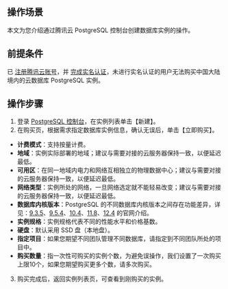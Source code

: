 ## 操作场景
本文为您介绍通过腾讯云 PostgreSQL 控制台创建数据库实例的操作。

## 前提条件
已 [注册腾讯云账号](https://intl.cloud.tencent.com/register)，并 [完成实名认证](https://console.cloud.tencent.com/developer)，未进行实名认证的用户无法购买中国大陆境内的云数据库 PostgreSQL 实例。

## 操作步骤
1. 登录 [PostgreSQL 控制台](https://console.cloud.tencent.com/pgsql)，在实例列表单击【新建】。
2. 在购买页，根据需求指定数据库实例信息，确认无误后，单击【立即购买】。
 - **计费模式**：支持按量计费。
 - **地域**：实例实际部署的地域；建议与需要对接的云服务器保持一致，以便延迟最低。
 - **可用区**：在同一地域内电力和网络互相独立的物理数据中心；建议与需要对接的云服务器保持一致，以便延迟最低。
 - **网络类型**：实例所处的网络，一旦网络选定就不能轻易改变；建议与需要对接的云服务器保持一致，以便延迟最低。
 - **数据库内核版本**：PostgreSQL 的不同数据库内核版本之间存在功能差异，详见：[9.3.5](https://www.postgresql.org/docs/9.3/static/index.html)、[9.5.4](https://www.postgresql.org/docs/9.5/static/index.html)、[10.4](https://www.postgresql.org/docs/10/static/index.html)、[11.8](https://www.postgresql.org/docs/11/index.html)、[12.4](https://www.postgresql.org/docs/12/release-12-4.html) 的官网介绍。
 - **实例规格**：实例规格代表不同的性能水平和价格基数。
 - **硬盘**：默认采用 SSD 盘（本地盘）。
 - **指定项目**：如果您期望不同团队管理不同数据库，请指定到不同团队所处的项目中。
 - **购买数量**：指一次性可购买的实例个数，为避免误操作，我们设置了一次购买上限10个，如果您期望购买更多个数，请多次购买。
3. 购买完成后，返回实例列表页，可查看到刚购买的实例。


